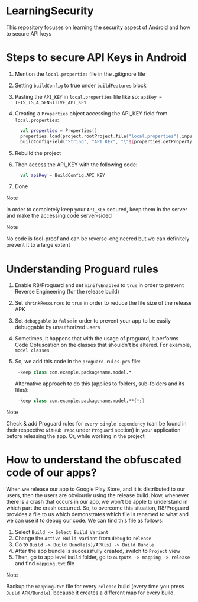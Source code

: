 # LearningSecurity
This repository focuses on learning the security aspect of Android and how to secure API keys

# Steps to secure API Keys in Android
1. Mention the `local.properties` file in the .gitignore file
2. Setting `buildConfig` to true under `buildFeatures` block
3. Pasting the `API_KEY` in `local.properties` file like so: `apiKey = THIS_IS_A_SENSITIVE_API_KEY`
4. Creating a `Properties` object accessing the API_KEY field from `local.properties`:
    ```Kotlin
      val properties = Properties()
      properties.load(project.rootProject.file("local.properties").inputStream())
      buildConfigField("String", "API_KEY", "\"${properties.getProperty("apiKey")}\"")
    ```
5. Rebuild the project
6. Then access the API_KEY with the following code:
   
    ```Kotlin
      val apiKey = BuildConfig.API_KEY
    ```
7. Done

> [!NOTE]
> In order to completely keep your `API_KEY` secured, keep them in the server and make the accessing code server-sided

> [!NOTE]
> No code is fool-proof and can be reverse-engineered but we can definitely prevent it to a large extent

# Understanding Proguard rules
1. Enable R8/Proguard and set `minifyEnabled` to `true` in order to prevent Reverse Engineering (for the release build)
2. Set `shrinkResources` to `true` in order to reduce the file size of the release APK
3. Set `debuggable` to `false` in order to prevent your app to be easily debuggable by unauthorized users
4. Sometimes, it happens that with the usage of proguard, it performs Code Obfuscation on the classes that shouldn't be altered. For example, `model classes`
5. So, we add this code in the `proguard-rules.pro` file:
   
   ```Kotlin
    -keep class com.example.packagename.model.*
   ```
   Alternative approach to do this (applies to folders, sub-folders and its files):
   ```Kotlin
    -keep class com.example.packagename.model.**{*;}
   ```
> [!NOTE]
> Check & add Proguard rules for `every single dependency` (can be found in their respective `GitHub repo` under `Proguard` section) in your application before releasing the app. Or, while working in the project

# How to understand the obfuscated code of our apps?
When we release our app to Google Play Store, and it is distributed to our users, then the users are obviously using the release build. Now, whenever there is a crash that occurs in our app, we won't be apple to understand in which part the crash occurred. So, to overcome this situation, R8/Proguard provides a file to us which demonstrates which file is renamed to what and  we can use it to debug our code. We can find this file as follows:
1. Select `Build -> Select Build Variant`
2. Change the `Active Build Variant` from `debug` to `release`
3. Go to `Build -> Build Bundle(s)/APK(s) -> Build Bundle`
4. After the app bundle is successfully created, switch to `Project` view
5. Then, go to app level `build` folder, go to `outputs -> mapping -> release` and find `mapping.txt` file

> [!NOTE]
> Backup the `mapping.txt` file for every `release` build (every time you press `Build APK/Bundle`), because it creates a different map for every build.

